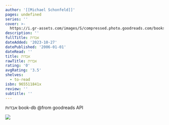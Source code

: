 ```yaml
---
author: '[[Michael Schonfeld]]'
pages: undefined
series: ''
cover: >-
  https://i.gr-assets.com/images/S/compressed.photo.goodreads.com/books/1200195293l/2110645.jpg
description: ''
fullTitle: אבדות
dateAdded: '2023-10-27'
datePublished: '2006-01-01'
dateRead: ''
title: אבדות
rawTitle: אבדות
rating: '0'
avgRating: '3.5'
shelves:
  - to-read
isbn: 965511841x
review: ''
subtitle: ''
---
```

אבדות book-db 
@from goodreads API

![](https:&#x2F;&#x2F;i.gr-assets.com&#x2F;images&#x2F;S&#x2F;compressed.photo.goodreads.com&#x2F;books&#x2F;1200195293l&#x2F;2110645.jpg)
